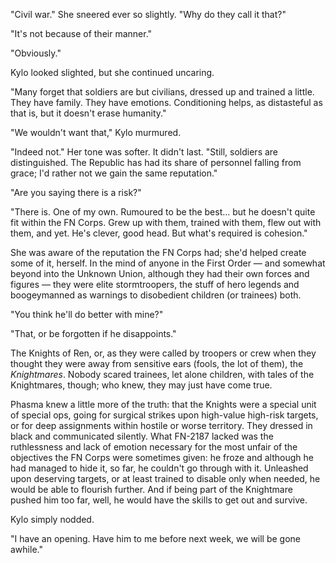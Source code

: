 "Civil war." She sneered ever so slightly. "Why do they call it that?"

"It's not because of their manner."

"Obviously."

Kylo looked slighted, but she continued uncaring.

"Many forget that soldiers are but civilians, dressed up and trained a little.
They have family. They have emotions. Conditioning helps, as distasteful as
that is, but it doesn't erase humanity."

"We wouldn't want that," Kylo murmured.

"Indeed not." Her tone was softer. It didn't last. "Still, soldiers are
distinguished. The Republic has had its share of personnel falling from grace;
I'd rather not we gain the same reputation."

"Are you saying there is a risk?"

"There is. One of my own. Rumoured to be the best… but he doesn't quite fit
within the FN Corps. Grew up with them, trained with them, flew out with them,
and yet. He's clever, good head. But what's required is cohesion."

She was aware of the reputation the FN Corps had; she'd helped create some of
it, herself. In the mind of anyone in the First Order — and somewhat beyond
into the Unknown Union, although they had their own forces and figures — they
were elite stormtroopers, the stuff of hero legends and boogeymanned as
warnings to disobedient children (or trainees) both.

"You think he'll do better with mine?"

"That, or be forgotten if he disappoints."

The Knights of Ren, or, as they were called by troopers or crew when they
thought they were away from sensitive ears (fools, the lot of them), the
_Knightmares_. Nobody scared trainees, let alone children, with tales of the
Knightmares, though; who knew, they may just have come true.

Phasma knew a little more of the truth: that the Knights were a special unit of
special ops, going for surgical strikes upon high-value high-risk targets, or
for deep assignments within hostile or worse territory. They dressed in black
and communicated silently. What FN-2187 lacked was the ruthlessness and lack of
emotion necessary for the most unfair of the objectives the FN Corps were
sometimes given: he froze and although he had managed to hide it, so far, he
couldn't go through with it. Unleashed upon deserving targets, or at least
trained to disable only when needed, he would be able to flourish further. And
if being part of the Knightmare pushed him too far, well, he would have the
skills to get out and survive.

Kylo simply nodded.

"I have an opening. Have him to me before next week, we will be gone awhile."
